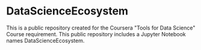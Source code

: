 # DataScienceEcosystem
This is a public repository created for the Coursera "Tools for Data Science" Course requirement.
This public repository includes a Jupyter Notebook names DataScienceEcosystem.
